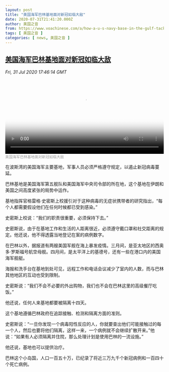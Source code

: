 ```yaml
---
layout: post
title: "美国海军巴林基地面对新冠如临大敌"
date: 2020-07-31T21:41:20.000Z
author: 美国之音
from: https://www.voachinese.com/a/how-a-u-s-navy-base-in-the-gulf-tackles-coronavirus-20200731/5525663.html
tags: [ 美国之音 ]
categories: [ news, 美国之音 ]
---
```

<!--1596231680000-->
[美国海军巴林基地面对新冠如临大敌](https://www.voachinese.com/a/how-a-u-s-navy-base-in-the-gulf-tackles-coronavirus-20200731/5525663.html)
------

<div>
<div><i>Fri, 31 Jul 2020 17:46:14 GMT</i></div><video poster="https://images.weserv.nl?url=gdb.voanews.com/b8ad6c07-7e45-405b-9ef6-5db472881cc5_tv_r1_s_w900.jpg" src="https://av.voanews.com/Videoroot/Pangeavideo/2020/07/b/b8/b8ad6c07-7e45-405b-9ef6-5db472881cc5_240p.mp4" style="width:100%" controls></video><div><small style="color: #999;">美国海军巴林基地面对新冠如临大敌</small></div><p>在波斯湾的美国海军主要基地，军事人员必须严格遵守规定，以遏止新冠病毒蔓延。</p><p>巴林基地是美国海军第五舰队和美国海军中央司令部的所在地，这个基地在伊朗和美国之间高度紧张的局势中运作。</p><p>基地指挥官格雷格·史密斯上校援引对于这种病毒的无症状携带者的研究指出，“每个人都需要假设他们在任何时候都已受到感染。”</p><p>史密斯上校说：“我们的职责很重要，必须保持下去。”</p><p>史密斯说，由于在基地工作和生活的人距离很近，必须遵守戴口罩和社交距离的规定。他还说，他不得透露当地登记在案的病例数字。</p><p>在巴林以外，据报道有两艘美国军舰在海上暴发疫情。三月间，是亚太地区的西奥多·罗斯福号航空母舰。四月间，是太平洋上的基德号，还有一些在港口内的美国海军舰艇。</p><p>海报和洗手台在基地到处可见，远程工作和电话会议减少了室内的人数，而与巴林其他地区的互动也受到限制。</p><p>史密斯说：“我们不会不必要的外出购物，我们也不会在巴林这里的高级餐厅吃饭。”</p><p>他还说，任何人来基地都要被隔离十四天。</p><p>这个基地遵循巴林政府在追踪接触、检测和隔离方面的准则。</p><p>史密斯说：“一旦你发现一个病毒阳性反应的人，你就要查出他们可能接触过的每一个人，然后也要将他们隔离，这样一来，一个病例就不会继续扩散开来。”他说：“如果有人必须隔离并住院，那么处理计划是使用巴林的一流设施。”</p><p>他还说，基地也可以提供治疗。</p><p>巴林这个小岛国，人口一百五十万，已纪录了将近三万九千个新冠病例和一百四十个死亡病例。</p>
</div>
